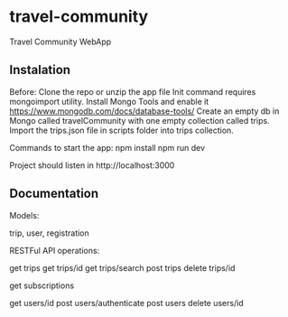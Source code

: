 # travel-community

Travel Community WebApp

## Instalation

Before:
Clone the repo or unzip the app file
Init command requires mongoimport utility. Install Mongo Tools and enable it https://www.mongodb.com/docs/database-tools/
Create an empty db in Mongo called travelCommunity with one empty collection called trips. 
Import the trips.json file in scripts folder into trips collection.

Commands to start the app:
npm install
npm run dev

Project should listen in http://localhost:3000

## Documentation

Models: 

trip, user, registration

RESTFul API operations:

get trips
get trips/id
get trips/search
post trips
delete trips/id

get subscriptions

get users/id
post users/authenticate
post users
delete users/id